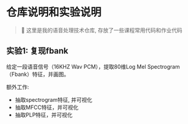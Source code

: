 # 仓库说明和实验说明

> 👋 这里是我的语音处理技术仓库, 存放了一些课程常用代码和作业代码

## 实验1: 复现fbank

给定一段语音信号（16KHZ Wav PCM），提取80维Log Mel Spectrogram（Fbank）特征，并画图。

额外工作: 
+ 抽取spectrogram特征, 并可视化
+ 抽取MFCC特征，并可视化
+ 抽取PLP特征，并可视化

